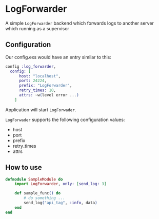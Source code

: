   LogForwarder
=================

A simple `LogForwarder` backend which forwards logs to another server which running as a supervisor

## Configuration

Our config.exs would have an entry similar to this:

```elixir
config :log_forwarder,
  config: [
      host: "localhost",
      port: 24224,
      prefix: "LogForwarder",
      retry_times: 10,
      attrs: ~w(level error ...)
    ]
```

Application will start `LogForwader`.

`LogForwader` supports the following configuration values:

* host
* port
* prefix
* retry_times
* attrs

## How to use

```elixir
defmodule SampleModule do
    import LogForwarder, only: [send_log: 3]

    def sample_func() do
        # do something ...
        send_log("api_tag", :info, data)
    end
end

```